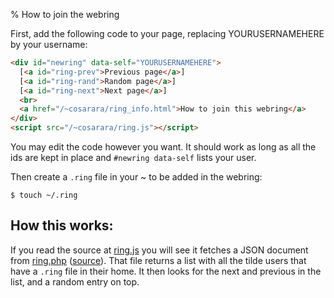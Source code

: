 % How to join the webring

First, add the following code to your page, replacing YOURUSERNAMEHERE by your username:

```html
<div id="newring" data-self="YOURUSERNAMEHERE">
  [<a id="ring-prev">Previous page</a>]
  [<a id="ring-rand">Random page</a>]
  [<a id="ring-next">Next page</a>]
  <br>
  <a href="/~cosarara/ring_info.html">How to join this webring</a>
</div>
<script src="/~cosarara/ring.js"></script>
```
You may edit the code however you want.
It should work as long as all the ids are kept in place and
`#newring data-self` lists your user.

Then create a `.ring` file in your ~ to be added in the webring:
```
$ touch ~/.ring
```

## How this works:

If you read the source at [ring.js](./ring.js) you will see
it fetches a JSON document from [ring.php](./ring.php) ([source](./ring_src.php)).
That file returns a list with all the tilde users
that have a `.ring` file in their home.
It then looks for the next and previous in the list,
and a random entry on top.
